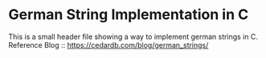 # German String Implementation in C

This is a small header file showing a way to implement german strings in C.
Reference Blog :: https://cedardb.com/blog/german_strings/
